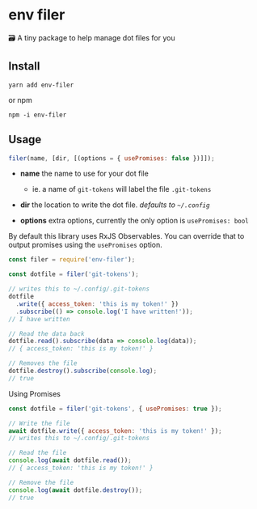 # env filer

🗃 A tiny package to help manage dot files for you

## Install

```
yarn add env-filer
```

or npm

```
npm -i env-filer
```

## Usage

```javascript
filer(name, [dir, [(options = { usePromises: false })]]);
```

* **name** the name to use for your dot file

  * ie. a name of `git-tokens` will label the file `.git-tokens`

* **dir** the location to write the dot file. _defaults to `~/.config`_

* **options** extra options, currently the only option is `usePromises: bool`

By default this library uses RxJS Observables. You can override that to output promises using the `usePromises` option.

```javascript
const filer = require('env-filer');

const dotfile = filer('git-tokens');

// writes this to ~/.config/.git-tokens
dotfile
  .write({ access_token: 'this is my token!' })
  .subscribe(() => console.log('I have written!'));
// I have written

// Read the data back
dotfile.read().subscribe(data => console.log(data));
// { access_token: 'this is my token!' }

// Removes the file
dotfile.destroy().subscribe(console.log);
// true
```

Using Promises

```javascript
const dotfile = filer('git-tokens', { usePromises: true });

// Write the file
await dotfile.write({ access_token: 'this is my token!' });
// writes this to ~/.config/.git-tokens

// Read the file
console.log(await dotfile.read());
// { access_token: 'this is my token!' }

// Remove the file
console.log(await dotfile.destroy());
// true
```
